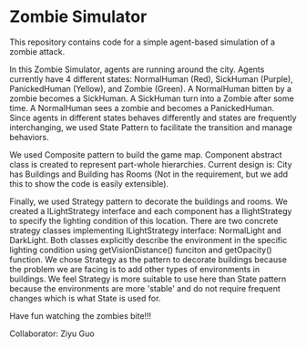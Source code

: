 # Zombie Simulator

This repository contains code for a simple agent-based simulation of a zombie attack.

In this Zombie Simulator, agents are running around the city. Agents currently have 4 different states: NormalHuman (Red), SickHuman (Purple), PanickedHuman (Yellow), and Zombie (Green). A NormalHuman bitten by a zombie becomes a SickHuman. A SickHuman turn into a Zombie after some time. A NormalHuman sees a zombie and becomes a PanickedHuman. Since agents in different states behaves differently and states are frequently interchanging, we used State Pattern to facilitate the transition and manage behaviors.

We used Composite pattern to build the game map. Component abstract class is created to represent part-whole hierarchies. Current design is: City has Buildings and Building has Rooms (Not in the requirement, but we add this to show the code is easily extensible). 

Finally, we used Strategy pattern to decorate the buildings and rooms. We created a ILightStrategy interface and each component has a IlightStrategy to specify the lighting condition of this location. There are two concrete strategy classes implementing ILightStrategy interface: NormalLight and DarkLight. Both classes explicitly describe the environment in the specific lighting condition using getVisionDistance() funciton and getOpacity() function. We chose Strategy as the pattern to decorate buildings because the problem we are facing is to add other types of environments in buildings. We feel Strategy is more suitable to use here than State pattern because the environments are more 'stable' and do not require frequent changes which is what State is used for.

Have fun watching the zombies bite!!!


Collaborator: Ziyu Guo
